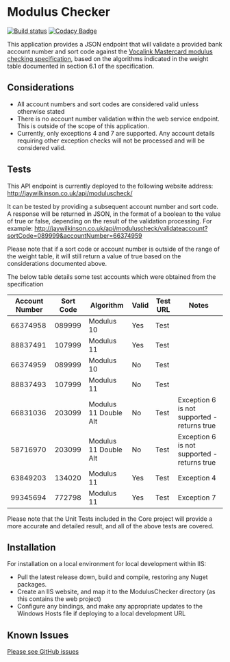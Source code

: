 # Modulus Checker 
[![Build status](https://ci.appveyor.com/api/projects/status/cdk59wiol83qlngs?svg=true)](https://ci.appveyor.com/project/JayWilk/moduluschecker) [![Codacy Badge](https://api.codacy.com/project/badge/Grade/ecdc8c7916d64fc7ad1d51b794101375)](https://www.codacy.com/app/wilkinson_929/ModulusChecker?utm_source=github.com&amp;utm_medium=referral&amp;utm_content=JayWilk/ModulusChecker&amp;utm_campaign=Badge_Grade)

This application provides a JSON endpoint that will validate a provided bank account number and sort code against the [Vocalink Mastercard modulus checking specification,](http://jaywilkinson.co.uk/files/Validation_OAN.pdf) based on the algorithms indicated in the weight table documented in section 6.1 of the specification.


## Considerations

- All account numbers and sort codes are considered valid unless otherwise stated
- There is no account number validation within the web service endpoint. This is outside of the scope of this application.
- Currently, only exceptions 4 and 7 are supported. Any account details requiring other exception checks will not be processed and will be considered valid. 

## Tests

This API endpoint is currently deployed to the following website address: http://jaywilkinson.co.uk/api/moduluscheck/

It can be tested by providing a subsequent account number and sort code. A response will be returned in JSON, in the format of a boolean to the value of true or false, depending on the result of the validation processing.
For example: http://jaywilkinson.co.uk/api/moduluscheck/validateaccount?sortCode=089999&accountNumber=66374959

Please note that if a sort code or account number is outside of the range of the weight table, it will still return a value of true based on the considerations documented above. 

The below table details some test accounts which were obtained from the specification

 
| Account Number | Sort Code | Algorithm              | Valid |  Test URL    | Notes                                       |
|----------------|-----------|------------------------|-------|------|---------------------------------------------|
| 66374958       | 089999    | Modulus 10             | Yes   | Test |                                             |
| 88837491       | 107999    | Modulus 11             | Yes   | Test |                                             |
| 66374959       | 089999    | Modulus 10             | No    | Test |                                             |
| 88837493       | 107999    | Modulus 11             | No    | Test |                                             |
| 66831036       | 203099    | Modulus 11  Double Alt | No    | Test | Exception 6 is not supported - returns true |
| 58716970       | 203099    | Modulus 11 Double Alt  | No    | Test | Exception 6 is not supported - returns true |
| 63849203       | 134020    | Modulus 11             | Yes   | Test | Exception 4                                 |
| 99345694       | 772798    | Modulus 11             | Yes   | Test | Exception 7                                 |

Please note that the Unit Tests included in the Core project will provide a more accurate and detailed result, and all of the above tests are covered.


## Installation

For installation on a local environment for local development within IIS:
- Pull the latest release down, build and compile, restoring any Nuget packages.
- Create an IIS website, and map it to the ModulusChecker directory (as this contains the web project)
- Configure any bindings, and make any appropriate updates to the Windows Hosts file if deploying to a local development URL

## Known Issues 

[Please see GitHub issues](https://github.com/JayWilk/ModulusChecker/issues) 


